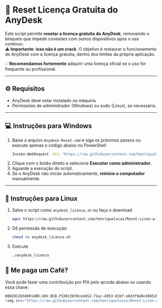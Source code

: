 # 🔄 Reset Licença Gratuita do AnyDesk

Este script permite **resetar a licença gratuita do AnyDesk**, removendo o bloqueio que impede conexões com outros dispositivos após o uso contínuo.  
⚠️ **Importante**: **isso não é um crack**. O objetivo é restaurar o funcionamento do AnyDesk com a licença gratuita, dentro dos limites da própria aplicação.

💡 **Recomendamos fortemente** adquirir uma licença oficial se o uso for frequente ou profissional.

---

## ⚙️ Requisitos

- AnyDesk deve estar instalado na máquina.
- Permissões de administrador (Windows) ou sudo (Linux), se necessário.

---

## 💻 Instruções para Windows

1. Baixe o arquivo `Anydesk-Reset.cmd` e siga os próximos passos ou execute apenas o código abaixo no PowerShell
   ```bash
   Invoke-WebRequest -Uri "https://raw.githubusercontent.com/henriquelucas/Reset-Licen-a-Anydesk/main/Anydesk-Reset.cmd" -OutFile "Anydesk_reset.cmd"; Start-Process "Anydesk_reset.cmd"

   
3. Clique com o botão direito e selecione **Executar como administrador**.
4. Aguarde a execução do script.
5. Se o AnyDesk não iniciar automaticamente, **reinicie o computador** manualmente.

---

## 🐧 Instruções para Linux

1. Salve o script como `anydesk_licenca.sh` ou faça o download
   ```bash
   wget https://raw.githubusercontent.com/henriquelucas/Reset-Licen-a-Anydesk/main/anydesk_licenca.sh
3. Dê permissão de execução:

   ```bash
   chmod +x anydesk_licenca.sh

4. Execute
   ```bash
   ./anydesk_licenca


## 🐧 Me paga um Café?
Você pode fazer uma contribuição por PIX pelo qrcode abaixo ou usando essa chave: 
 ```bash
00020126580014BR.GOV.BCB.PIX0136f0ced452-71ac-4953-81bf-e0d3f9a9c4965204000053039865802BR5923Henrique Lucas de Sousa6009SAO PAULO62140510WMg6htGSjk63045B58
<img src="https://raw.githubusercontent.com/henriquelucas/Reset-Licen-a-Anydesk/refs/heads/main/qrcode-pix.png" />

